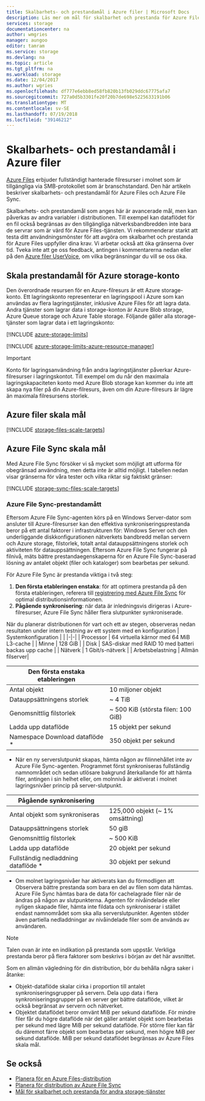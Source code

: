 ```yaml
---
title: Skalbarhets- och prestandamål i Azure filer | Microsoft Docs
description: Läs mer om mål för skalbarhet och prestanda för Azure Files, inklusive kapaciteten, förfrågningar och gränser för inkommande och utgående bandbredd.
services: storage
documentationcenter: na
author: wmgries
manager: aungoo
editor: tamram
ms.service: storage
ms.devlang: na
ms.topic: article
ms.tgt_pltfrm: na
ms.workload: storage
ms.date: 12/04/2017
ms.author: wgries
ms.openlocfilehash: df777e6ebb8ed58fb820b13fb029ddc67775afa7
ms.sourcegitcommit: 727a0d5b3301fe20f20b7de698e5225633191b06
ms.translationtype: MT
ms.contentlocale: sv-SE
ms.lasthandoff: 07/19/2018
ms.locfileid: "39146212"
---
```

# <a name="azure-files-scalability-and-performance-targets"></a>Skalbarhets- och prestandamål i Azure filer
[Azure Files](storage-files-introduction.md) erbjuder fullständigt hanterade filresurser i molnet som är tillgängliga via SMB-protokollet som är branschstandard. Den här artikeln beskriver skalbarhets- och prestandamål för Azure Files och Azure File Sync.

Skalbarhets- och prestandamål som anges här är avancerade mål, men kan påverkas av andra variabler i distributionen. Till exempel kan dataflödet för en fil också begränsas av den tillgängliga nätverksbandbredden inte bara de servrar som är värd för Azure Files-tjänsten. Vi rekommenderar starkt att testa ditt användningsmönster för att avgöra om skalbarhet och prestanda för Azure Files uppfyller dina krav. Vi arbetar också att öka gränserna över tid. Tveka inte att ge oss feedback, antingen i kommentarerna nedan eller på den [Azure filer UserVoice](https://feedback.azure.com/forums/217298-storage/category/180670-files), om vilka begränsningar du vill se oss öka.

## <a name="azure-storage-account-scale-targets"></a>Skala prestandamål för Azure storage-konto
Den överordnade resursen för en Azure-filresurs är ett Azure storage-konto. Ett lagringskonto representerar en lagringspool i Azure som kan användas av flera lagringstjänster, inklusive Azure Files för att lagra data. Andra tjänster som lagrar data i storage-konton är Azure Blob storage, Azure Queue storage och Azure Table storage. Följande gäller alla storage-tjänster som lagrar data i ett lagringskonto:

[!INCLUDE [azure-storage-limits](../../../includes/azure-storage-limits.md)]

[!INCLUDE [azure-storage-limits-azure-resource-manager](../../../includes/azure-storage-limits-azure-resource-manager.md)]

> [!Important]  
> Konto för lagringsanvändning från andra lagringstjänster påverkar Azure-filresurser i lagringskontot. Till exempel om du når den maximala lagringskapaciteten konto med Azure Blob storage kan kommer du inte att skapa nya filer på din Azure-filresurs, även om din Azure-filresurs är lägre än maximala filresursens storlek.

## <a name="azure-files-scale-targets"></a>Azure filer skala mål
[!INCLUDE [storage-files-scale-targets](../../../includes/storage-files-scale-targets.md)]

## <a name="azure-file-sync-scale-targets"></a>Azure File Sync skala mål
Med Azure File Sync försöker vi så mycket som möjligt att utforma för obegränsad användning, men detta inte är alltid möjligt. I tabellen nedan visar gränserna för våra tester och vilka riktar sig faktiskt gränser:

[!INCLUDE [storage-sync-files-scale-targets](../../../includes/storage-sync-files-scale-targets.md)]

### <a name="azure-file-sync-performance-metrics"></a>Azure File Sync-prestandamått
Eftersom Azure File Sync-agenten körs på en Windows Server-dator som ansluter till Azure-filresurser kan den effektiva synkroniseringsprestanda beror på ett antal faktorer i infrastrukturen för: Windows Server och den underliggande diskkonfigurationen nätverkets bandbredd mellan servern och Azure storage, filstorlek, totalt antal datauppsättningens storlek och aktiviteten för datauppsättningen. Eftersom Azure File Sync fungerar på filnivå, mäts bättre prestandaegenskaperna för en Azure File Sync-baserad lösning av antalet objekt (filer och kataloger) som bearbetas per sekund. 
 
För Azure File Sync är prestanda viktiga i två steg:
1. **Den första etableringen enstaka**: för att optimera prestanda på den första etableringen, referera till [registrering med Azure File Sync](storage-sync-files-deployment-guide.md#onboarding-with-azure-file-sync) för optimal distributionsinformationen.
2. **Pågående synkronisering**: när data är inledningsvis dirigeras i Azure-filresurser, Azure File Sync håller flera slutpunkter synkroniserade.

När du planerar distributionen för vart och ett av stegen, observeras nedan resultaten under intern testning av ett system med en konfiguration
| Systemkonfiguration |  |
|-|-|
| Processor | 64 virtuella kärnor med 64 MiB L3-cache |
| Minne | 128 GiB |
| Disk | SAS-diskar med RAID 10 med batteri backas upp cache |
| Nätverk | 1 Gbit/s-nätverk |
| Arbetsbelastning | Allmän filserver|

| Den första enstaka etableringen  |  |
|-|-|
| Antal objekt | 10 miljoner objekt | 
| Datauppsättningens storlek| ~ 4 TiB |
| Genomsnittlig filstorlek | ~ 500 KiB (största filen: 100 GiB) |
| Ladda upp dataflöde | 15 objekt per sekund |
| Namespace Download dataflöde * | 350 objekt per sekund |
 
* När en ny serverslutpunkt skapas, hämta någon av filinnehållet inte av Azure File Sync-agenten. Programmet först synkroniseras fullständig namnområdet och sedan utlösare bakgrund återkallande för att hämta filer, antingen i sin helhet eller, om molnnivå är aktiverat i molnet lagringsnivåer princip på server-slutpunkt.

| Pågående synkronisering  |   |
|-|--|
| Antal objekt som synkroniseras| 125,000 objekt (~ 1% omsättning) | 
| Datauppsättningens storlek| 50 giB |
| Genomsnittlig filstorlek | ~ 500 KiB |
| Ladda upp dataflöde | 20 objekt per sekund |
| Fullständig nedladdning dataflöde * | 30 objekt per sekund |
 
* Om molnet lagringsnivåer har aktiverats kan du förmodligen att Observera bättre prestanda som bara en del av filen som data hämtas. Azure File Sync hämtas bara de data för cachelagrade filer när de ändras på någon av slutpunkterna. Agenten för nivåindelade eller nyligen skapade filer, hämta inte fildata och synkroniserar i stället endast namnområdet som ska alla serverslutpunkter. Agenten stöder även partiella nedladdningar av nivåindelade filer som de används av användaren. 
 
> [!Note]  
> Talen ovan är inte en indikation på prestanda som uppstår. Verkliga prestanda beror på flera faktorer som beskrivs i början av det här avsnittet.

Som en allmän vägledning för din distribution, bör du behålla några saker i åtanke:
- Objekt-dataflöde skalar cirka i proportion till antalet synkroniseringsgrupper på servern. Dela upp data i flera synkroniseringsgrupper på en server ger bättre dataflöde, vilket är också begränsat av servern och nätverket.
- Objektet dataflödet beror omvänt MiB per sekund dataflöde. För mindre filer får du högre dataflöde när det gäller antalet objekt som bearbetas per sekund med lägre MiB per sekund dataflöde. För större filer kan får du däremot färre objekt som bearbetas per sekund, men högre MiB per sekund dataflöde. MiB per sekund dataflödet begränsas av Azure Files skala mål. 

## <a name="see-also"></a>Se också
- [Planera för en Azure Files-distribution](storage-files-planning.md)
- [Planera för distribution av Azure File Sync](storage-sync-files-planning.md)
- [Mål för skalbarhet och prestanda för andra storage-tjänster](../common/storage-scalability-targets.md)
